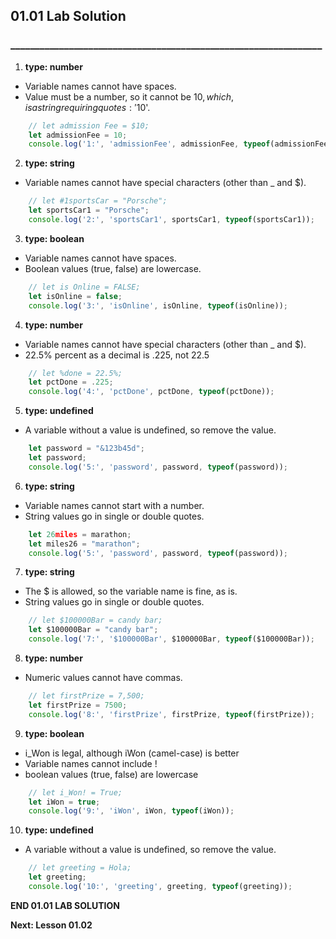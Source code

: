 ## 01.01 Lab Solution
### ________________________________________________________________

1. **type: number**
- Variable names cannot have spaces.
- Value must be a number, so it cannot be $10, which, is a string requiring quotes: '$10'.

```js
    // let admission Fee = $10;
    let admissionFee = 10;
    console.log('1:', 'admissionFee', admissionFee, typeof(admissionFee));
```

2. **type: string**
- Variable names cannot have special characters (other than _ and $). 

```js
    // let #1sportsCar = "Porsche";
    let sportsCar1 = "Porsche";
    console.log('2:', 'sportsCar1', sportsCar1, typeof(sportsCar1));
```

3. **type: boolean**
- Variable names cannot have spaces.
- Boolean values (true, false) are lowercase.

```js
    // let is Online = FALSE; 
    let isOnline = false;
    console.log('3:', 'isOnline', isOnline, typeof(isOnline));
```

4. **type: number**
- Variable names cannot have special characters (other than _ and $). 
- 22.5% percent as a decimal is .225, not 22.5

```js
    // let %done = 22.5%;
    let pctDone = .225;
    console.log('4:', 'pctDone', pctDone, typeof(pctDone)); 
```

5. **type: undefined**
- A variable without a value is undefined, so remove the value.

```js
    let password = "&123b45d";
    let password;
    console.log('5:', 'password', password, typeof(password));
```
    
6. **type: string**
-  Variable names cannot start with a number.
- String values go in single or double quotes.

```js
    let 26miles = marathon;
    let miles26 = "marathon";
    console.log('5:', 'password', password, typeof(password));
```

7. **type: string**
- The $ is allowed, so the variable name is fine, as is.
- String values go in single or double quotes.

```js
    // let $100000Bar = candy bar;
    let $100000Bar = "candy bar";
    console.log('7:', '$100000Bar', $100000Bar, typeof($100000Bar));
```

8. **type: number**
- Numeric values cannot have commas.

```js
    // let firstPrize = 7,500;
    let firstPrize = 7500;
    console.log('8:', 'firstPrize', firstPrize, typeof(firstPrize));
```

9. **type: boolean**
- i_Won is legal, although iWon (camel-case) is better
- Variable names cannot include !
- boolean values (true, false) are lowercase

```js
    // let i_Won! = True;
    let iWon = true;
    console.log('9:', 'iWon', iWon, typeof(iWon));
```

10. **type: undefined**
- A variable without a value is undefined, so remove the value.

```js
    // let greeting = Hola;
    let greeting;
    console.log('10:', 'greeting', greeting, typeof(greeting));
```

**END 01.01 LAB SOLUTION**
    
**Next: Lesson 01.02**